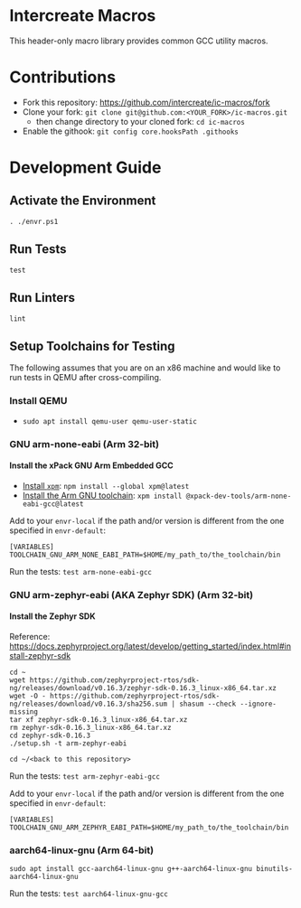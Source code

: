 # Intercreate Macros

This header-only macro library provides common GCC utility macros.

# Contributions

* Fork this repository: https://github.com/intercreate/ic-macros/fork
* Clone your fork: `git clone git@github.com:<YOUR_FORK>/ic-macros.git`
  * then change directory to your cloned fork: `cd ic-macros`
* Enable the githook: `git config core.hooksPath .githooks`

# Development Guide

## Activate the Environment

`. ./envr.ps1`

## Run Tests

`test`

## Run Linters

`lint`

## Setup Toolchains for Testing

The following assumes that you are on an x86 machine and would like to run tests in QEMU after cross-compiling.

### Install QEMU

* `sudo apt install qemu-user qemu-user-static`

### GNU arm-none-eabi (Arm 32-bit)

#### Install the xPack GNU Arm Embedded GCC

* [Install `xpm`](https://xpack.github.io/xpm/install/): `npm install --global xpm@latest`
* [Install the Arm GNU toolchain](https://xpack.github.io/dev-tools/arm-none-eabi-gcc/install/): `xpm install @xpack-dev-tools/arm-none-eabi-gcc@latest`

Add to your `envr-local` if the path and/or version is different from the one specified in `envr-default`:

```
[VARIABLES]
TOOLCHAIN_GNU_ARM_NONE_EABI_PATH=$HOME/my_path_to/the_toolchain/bin
```

Run the tests: `test arm-none-eabi-gcc`

### GNU arm-zephyr-eabi (AKA Zephyr SDK) (Arm 32-bit)

#### Install the Zephyr SDK

Reference: https://docs.zephyrproject.org/latest/develop/getting_started/index.html#install-zephyr-sdk

```
cd ~
wget https://github.com/zephyrproject-rtos/sdk-ng/releases/download/v0.16.3/zephyr-sdk-0.16.3_linux-x86_64.tar.xz
wget -O - https://github.com/zephyrproject-rtos/sdk-ng/releases/download/v0.16.3/sha256.sum | shasum --check --ignore-missing
tar xf zephyr-sdk-0.16.3_linux-x86_64.tar.xz
rm zephyr-sdk-0.16.3_linux-x86_64.tar.xz
cd zephyr-sdk-0.16.3
./setup.sh -t arm-zephyr-eabi

cd ~/<back to this repository>
```

Run the tests: `test arm-zephyr-eabi-gcc`

Add to your `envr-local` if the path and/or version is different from the one specified in `envr-default`:

```
[VARIABLES]
TOOLCHAIN_GNU_ARM_ZEPHYR_EABI_PATH=$HOME/my_path_to/the_toolchain/bin
```

### aarch64-linux-gnu (Arm 64-bit)

```
sudo apt install gcc-aarch64-linux-gnu g++-aarch64-linux-gnu binutils-aarch64-linux-gnu
```

Run the tests: `test aarch64-linux-gnu-gcc`
